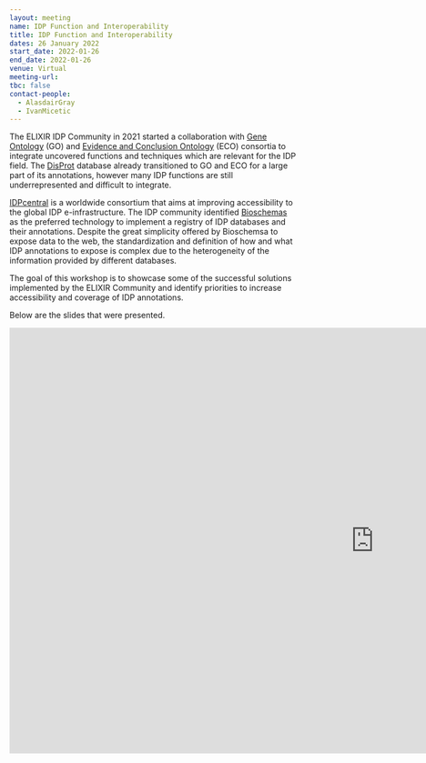 ```yaml
---
layout: meeting
name: IDP Function and Interoperability
title: IDP Function and Interoperability
dates: 26 January 2022
start_date: 2022-01-26
end_date: 2022-01-26
venue: Virtual
meeting-url: 
tbc: false
contact-people:
  - AlasdairGray
  - IvanMicetic
---
```


The ELIXIR IDP Community in 2021 started a collaboration with [Gene Ontology](http://geneontology.org/) (GO) and [Evidence and Conclusion Ontology](https://evidenceontology.org/) (ECO) consortia to integrate uncovered functions and techniques which are relevant for the IDP field. The [DisProt](https://disprot.org/) database already transitioned to GO and ECO for a large part of its annotations, however many IDP functions are still underrepresented and difficult to integrate.

[IDPcentral](https://idpcentral.org) is a worldwide consortium that aims at improving accessibility to the global IDP e-infrastructure. The IDP community identified [Bioschemas](https://bioschemas.org/) as the preferred technology to implement a registry of IDP databases and their annotations. Despite the great simplicity offered by Bioschemsa to expose data to the web, the standardization and definition of how and what IDP annotations to expose is complex due to the heterogeneity of the information provided by different databases.

The goal of this workshop is to showcase some of the successful solutions implemented by the ELIXIR Community and identify priorities to increase accessibility and coverage of IDP annotations.

Below are the slides that were presented.

<div class="ratio ratio-16x9 mw-600">
  <iframe src="https://docs.google.com/presentation/d/e/2PACX-1vRj2MYpCmmW-kNizFd9rCZpuJ_YM8o5DCmbtUXDsvYoR-8AP75qy3MmNIKqUSk4NtHBn6rvTqyiL7sX/embed?start=false&loop=false&delayms=3000" frameborder="0" width="1280" height="749" allowfullscreen="true" mozallowfullscreen="true" webkitallowfullscreen="true"></iframe>
</div>